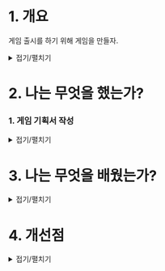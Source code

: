 # 1. 개요
게임 출시를 하기 위해 게임을 만들자.
<details>
<summary>접기/펼치기</summary>

```
누구나 쉽게 즐길 수 있는 소울라이크 게임.
바로 소울라이트 게임을 만들자!
```
</details>


# 2. 나는 무엇을 했는가?

### 1. 게임 기획서 작성
<details>
<summary>접기/펼치기</summary>

```
내가 좋아하는 소울라이크 게임을 더 많은 사람들이 즐기기를 바랬다.
그래서 소울라이크 게임을 좀 더 가볍게 만든 "소울라이트" 게임을 만들기로 했다.

게임 기획서를 다음과 같이 정리했다.

1. 게임 제목
  게임을 상징적으로 잘 설명할 수 있는 제목을 함축적으로 작성
    [WAKE] 기억상실에 걸린 주인공이 기억을 찾아서 깨어나는 걸 함축적으로 나타낸다.

2. 기획의도
  해당 게임을 왜 기획하게 되었는지에 대한 내용을 기재한다. 게임 제작 동기와 타당성을 부여
    어렵고 힘든 게임이라는 소울라이크 게임에 대한 인식 때문에 시작도 안하는 사람들이 좀 더 편하게 다가갈 수 있는 게임 제작

3. 콘셉트
  게임이 전달하고자 하는 개념을 한 줄로 요약한다. 소비자들에게 게임을 각인 시키는 효과로 추후 마케팅 도구로 이용
    누구나 쉽게 즐길 수 있는 소울라이트 게임을 만들자.

4. 주요 플랫폼
  게임을 플레이하기 위해 갖추어야 할 시스템과 최소, 권장 사양을 기재한다.
    아직 미정

5. 이용 대상자
  게임을 주로 이용할 타깃 사용자층을 기재
    소울라이크를 좋아하는 사람, 이제 시작해볼려고 하는 사람

6. 게임 특징
  타 게임과 확연히 드러나는 차이점을 설명할 수 있어야 한다.
    가드가 없고 회피 위주로 플레이하며, 패링 게이지를 쌓아 적의 공격을 흘리고 강력한 공격을 하는 것

7. 세계관 및 줄거리 설정
  초기 기획 단계에서 필수 요소는 아니지만 스토리가 주 컨텐츠인 게임은 간단한 설정을 기재해주는 것이 좋다.
    현대, 기괴한 연쇄 살인 사건이 계속해서 일어나 경찰이 대대적으로 살인마를 잡기 위해 눈을 밝히고 있을 때 한 형사의 활약으로 살인마의 집을 특정하게 된다.
    이 덕분에 납치 감금되어 있었던 사람들을 구조하지만 살인마는 찾지 못한다.
    사람들은 약물 때문에 기억이 제거되어 자신이 누군지도 알 수 없는 상태였다.
    형사는 마지막으로 깨어난 주인공에게 단서를 찾기 위해 조사를 시작하는데...

8. 캐릭터 및 배경
  게임에 등장하는 핵심 캐릭터에 대해 간략하게 설정한다.
    주인공
    연쇄 살인마의 피해자가 될 뻔한 사람 중 한명
    경찰의 추적으로 연쇄 살인마의 집에서 발견되어 구조되었다.
    그곳에 같이 감금된 사람들과 마찬가지로 기억을 잃은 상태
    형사가 단서를 찾기 위해 도움을 요청하고 기억을 하나씩 되찾아 가게 되는데...

9. 기본 구성
  게임의 기본적인 룰, 조작방법, 기본화면 구성 등에 대해 기재한다.
    체력(목숨), 패링 게이지, 스태미나(정신력), 상태창, 무기

10. 콘텐츠 구성
  콘텐츠의 전체 흐름을 기재한 순환구조도, 콘텐츠의 종류에 대해 기재한다.
    순환 구조:필드 탐험>전투>보스
```
![image](https://github.com/JM94Ent/TIL-WIL/assets/143363550/2c66ccaa-c601-4ccb-8eed-0dc3f1f754e0)

</details>

# 3. 나는 무엇을 배웠는가?

<details>
<summary>접기/펼치기</summary>

```

```
</details>

# 4. 개선점

<details>
<summary>접기/펼치기</summary>

```

```
</details>


